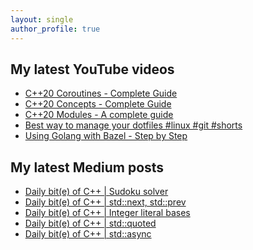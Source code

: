 ```yaml
---
layout: single
author_profile: true
---
```


## My latest YouTube videos

<ul>
<!--START_SECTION:youtube-->
<li><a href="https://www.youtube.com/watch?v=w-dmOHhBX9o">C++20 Coroutines - Complete Guide</a></li>
<li><a href="https://www.youtube.com/watch?v=1So7onMFxJM">C++20 Concepts  - Complete Guide</a></li>
<li><a href="https://www.youtube.com/watch?v=WRCwciJ5MTE">C++20 Modules - A complete guide</a></li>
<li><a href="https://www.youtube.com/watch?v=LHrB4TcU1JM">Best way to manage your dotfiles #linux #git #shorts</a></li>
<li><a href="https://www.youtube.com/watch?v=mXLrk0ipwz4">Using Golang with Bazel - Step by Step</a></li>
<!--END_SECTION:youtube-->
</ul>

## My latest Medium posts

<ul>
<!--START_SECTION:medium-->
<li><a href="https://medium.com/@simontoth/daily-bit-e-of-c-sudoku-solver-8101feaf9abd?source=rss-1e1de1006a93------2">Daily bit(e) of C++ | Sudoku solver</a></li>
<li><a href="https://medium.com/@simontoth/daily-bit-e-of-c-std-next-std-prev-6c4ca22bee93?source=rss-1e1de1006a93------2">Daily bit(e) of C++ | std::next, std::prev</a></li>
<li><a href="https://medium.com/@simontoth/daily-bit-e-of-c-integer-literal-bases-c2f488e2fa51?source=rss-1e1de1006a93------2">Daily bit(e) of C++ | Integer literal bases</a></li>
<li><a href="https://medium.com/@simontoth/daily-bit-e-of-c-std-quoted-bcff668f0475?source=rss-1e1de1006a93------2">Daily bit(e) of C++ | std::quoted</a></li>
<li><a href="https://medium.com/@simontoth/daily-bit-e-of-c-std-async-a23af8b29062?source=rss-1e1de1006a93------2">Daily bit(e) of C++ | std::async</a></li>
<!--END_SECTION:medium-->
</ul>